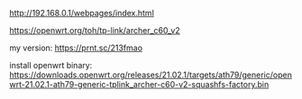 http://192.168.0.1/webpages/index.html

https://openwrt.org/toh/tp-link/archer_c60_v2

my version: https://prnt.sc/213fmao

install openwrt binary: https://downloads.openwrt.org/releases/21.02.1/targets/ath79/generic/openwrt-21.02.1-ath79-generic-tplink_archer-c60-v2-squashfs-factory.bin


